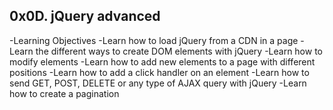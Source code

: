 ## 0x0D. jQuery advanced
-Learning Objectives
-Learn how to load jQuery from a CDN in a page
-Learn the different ways to create DOM elements with jQuery
-Learn how to modify elements
-Learn how to add new elements to a page with different positions
-Learn how to add a click handler on an element
-Learn how to send GET, POST, DELETE or any type of AJAX query with jQuery
-Learn how to create a pagination
